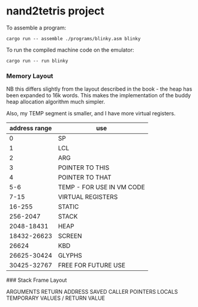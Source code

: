 # nand2tetris project

To assemble a program:

```
cargo run -- assemble ./programs/blinky.asm blinky
```

To run the compiled machine code on the emulator:

```
cargo run -- run blinky
```

### Memory Layout

NB this differs slightly from the layout described in the book - the heap has been expanded to 16k words. This makes the implementation of the buddy heap allocation algorithm much simpler.

Also, my TEMP segment is smaller, and I have more virtual registers.

| address range | use                       |
| ------------- | ------------------------- |
| 0             | SP                        |
| 1             | LCL                       |
| 2             | ARG                       |
| 3             | POINTER TO THIS           |
| 4             | POINTER TO THAT           |
| 5-6           | TEMP - FOR USE IN VM CODE |
| 7-15          | VIRTUAL REGISTERS         |
| 16-255        | STATIC                    |
| 256-2047      | STACK                     |
| 2048-18431    | HEAP                      |
| 18432-26623   | SCREEN                    |
| 26624         | KBD                       |
| 26625-30424   | GLYPHS                    |
| 30425-32767   | FREE FOR FUTURE USE       |

### Stack Frame Layout

ARGUMENTS
RETURN ADDRESS
SAVED CALLER POINTERS
LOCALS
TEMPORARY VALUES / RETURN VALUE
